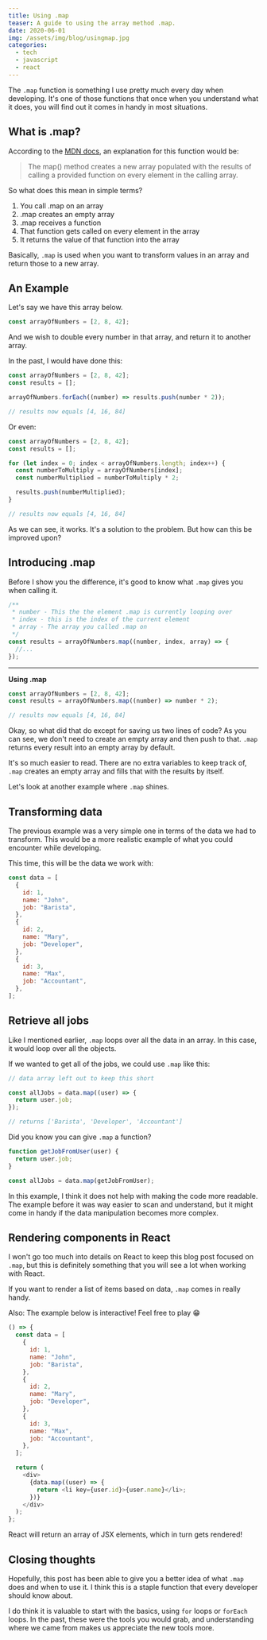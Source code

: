 ```yaml
---
title: Using .map
teaser: A guide to using the array method .map.
date: 2020-06-01
img: /assets/img/blog/usingmap.jpg
categories:
  - tech
  - javascript
  - react
---
```


The `.map` function is something I use pretty much every day when developing.
It's one of those functions that once when you understand what it does, you will
find out it comes in handy in most situations.

## What is .map?

According to the [MDN docs](https://developer.mozilla.org/en-US/docs/Web/JavaScript/Reference/Global_Objects/Array/map), an explanation for this function would be:

> The map() method creates a new array populated with the results of calling a provided function on every element in the calling array.

So what does this mean in simple terms?

1. You call .map on an array
2. .map creates an empty array
3. .map receives a function
4. That function gets called on every element in the array
5. It returns the value of that function into the array

Basically, `.map` is used when you want to transform values in an array and return those to a new array.

## An Example

Let's say we have this array below.

```js
const arrayOfNumbers = [2, 8, 42];
```

And we wish to double every number in that array, and return it to another array.

In the past, I would have done this:

```js
const arrayOfNumbers = [2, 8, 42];
const results = [];

arrayOfNumbers.forEach((number) => results.push(number * 2));

// results now equals [4, 16, 84]
```

Or even:

```js
const arrayOfNumbers = [2, 8, 42];
const results = [];

for (let index = 0; index < arrayOfNumbers.length; index++) {
  const numberToMultiply = arrayOfNumbers[index];
  const numberMultiplied = numberToMultiply * 2;

  results.push(numberMultiplied);
}

// results now equals [4, 16, 84]
```

As we can see, it works. It's a solution to the problem. But how can this be improved upon?

## Introducing .map

Before I show you the difference, it's good to know what `.map` gives you when calling it.

```js
/**
 * number - This the the element .map is currently looping over
 * index - this is the index of the current element
 * array - The array you called .map on
 */
const results = arrayOfNumbers.map((number, index, array) => {
  //...
});
```

---

**Using .map**

```js {2}
const arrayOfNumbers = [2, 8, 42];
const results = arrayOfNumbers.map((number) => number * 2);

// results now equals [4, 16, 84]
```

Okay, so what did that do except for saving us two lines of code? As you can see, we don't need to create an empty array and then push to that. `.map` returns every result into an empty array by default.

It's so much easier to read. There are no extra variables to keep track of, `.map` creates an empty array and fills that with the results by itself.

Let's look at another example where `.map` shines.

## Transforming data

The previous example was a very simple one in terms of the data we had to transform. This would be a more realistic example of what you could encounter while developing.

This time, this will be the data we work with:

```js
const data = [
  {
    id: 1,
    name: "John",
    job: "Barista",
  },
  {
    id: 2,
    name: "Mary",
    job: "Developer",
  },
  {
    id: 3,
    name: "Max",
    job: "Accountant",
  },
];
```

## Retrieve all jobs

Like I mentioned earlier, `.map` loops over all the data in an array. In this case, it would loop over all the objects.

If we wanted to get all of the jobs, we could use `.map` like this:

```js
// data array left out to keep this short

const allJobs = data.map((user) => {
  return user.job;
});

// returns ['Barista', 'Developer', 'Accountant']
```

Did you know you can give `.map` a function?

```js
function getJobFromUser(user) {
  return user.job;
}

const allJobs = data.map(getJobFromUser);
```

In this example, I think it does not help with making the code more readable. The example before it was way easier to scan and understand, but it might come in handy if the data manipulation becomes more complex.

## Rendering components in React

I won't go too much into details on React to keep this blog post focused on `.map`, but this is definitely something that you will see a lot when working with React.

If you want to render a list of items based on data, `.map` comes in really handy.

Also: The example below is interactive! Feel free to play 😁

```js
() => {
  const data = [
    {
      id: 1,
      name: "John",
      job: "Barista",
    },
    {
      id: 2,
      name: "Mary",
      job: "Developer",
    },
    {
      id: 3,
      name: "Max",
      job: "Accountant",
    },
  ];

  return (
    <div>
      {data.map((user) => {
        return <li key={user.id}>{user.name}</li>;
      })}
    </div>
  );
};
```

React will return an array of JSX elements, which in turn gets rendered!

## Closing thoughts

Hopefully, this post has been able to give you a better idea of what `.map` does and when to use it. I think this is a staple function that every developer should know about.

I do think it is valuable to start with the basics, using `for` loops or `forEach` loops. In the past, these were the tools you would grab, and understanding where we came from makes us appreciate the new tools more.

